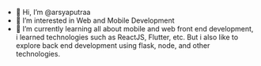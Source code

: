 - 👋 Hi, I’m @arsyaputraa
- 👀 I’m interested in Web and Mobile Development
- 🌱 I’m currently learning all about mobile and web front end development, i learned technologies such as ReactJS, Flutter, etc. But i also like to explore back end development using flask, node, and other technologies.

<!---
arsyaputraa/arsyaputraa is a ✨ special ✨ repository because its `README.md` (this file) appears on your GitHub profile.
You can click the Preview link to take a look at your changes.
--->

